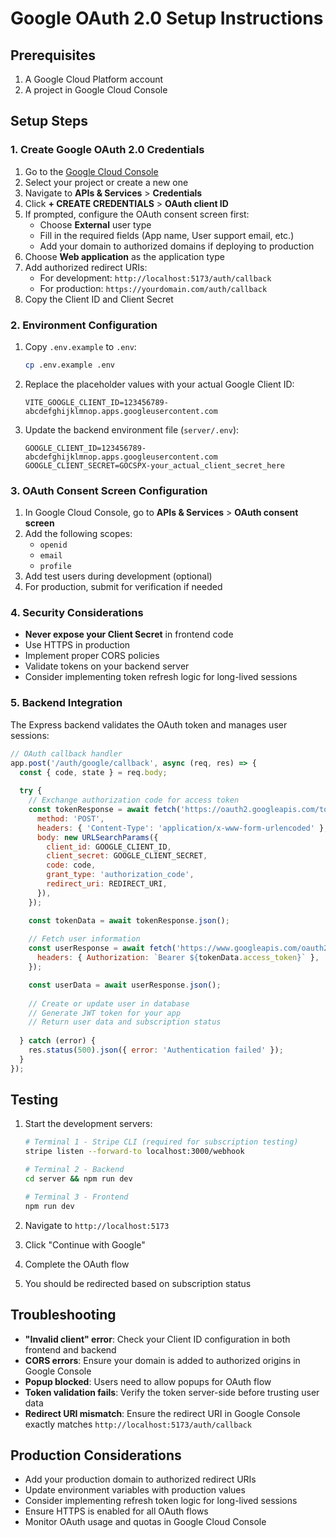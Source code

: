 # Google OAuth 2.0 Setup Instructions

## Prerequisites
1. A Google Cloud Platform account
2. A project in Google Cloud Console

## Setup Steps

### 1. Create Google OAuth 2.0 Credentials

1. Go to the [Google Cloud Console](https://console.cloud.google.com/)
2. Select your project or create a new one
3. Navigate to **APIs & Services** > **Credentials**
4. Click **+ CREATE CREDENTIALS** > **OAuth client ID**
5. If prompted, configure the OAuth consent screen first:
   - Choose **External** user type
   - Fill in the required fields (App name, User support email, etc.)
   - Add your domain to authorized domains if deploying to production
6. Choose **Web application** as the application type
7. Add authorized redirect URIs:
   - For development: `http://localhost:5173/auth/callback`
   - For production: `https://yourdomain.com/auth/callback`
8. Copy the Client ID and Client Secret

### 2. Environment Configuration

1. Copy `.env.example` to `.env`:
   ```bash
   cp .env.example .env
   ```

2. Replace the placeholder values with your actual Google Client ID:
   ```env
   VITE_GOOGLE_CLIENT_ID=123456789-abcdefghijklmnop.apps.googleusercontent.com
   ```

3. Update the backend environment file (`server/.env`):
   ```env
   GOOGLE_CLIENT_ID=123456789-abcdefghijklmnop.apps.googleusercontent.com
   GOOGLE_CLIENT_SECRET=GOCSPX-your_actual_client_secret_here
   ```

### 3. OAuth Consent Screen Configuration

1. In Google Cloud Console, go to **APIs & Services** > **OAuth consent screen**
2. Add the following scopes:
   - `openid`
   - `email`
   - `profile`
3. Add test users during development (optional)
4. For production, submit for verification if needed

### 4. Security Considerations

- **Never expose your Client Secret** in frontend code
- Use HTTPS in production
- Implement proper CORS policies
- Validate tokens on your backend server
- Consider implementing token refresh logic for long-lived sessions

### 5. Backend Integration

The Express backend validates the OAuth token and manages user sessions:

```javascript
// OAuth callback handler
app.post('/auth/google/callback', async (req, res) => {
  const { code, state } = req.body;
  
  try {
    // Exchange authorization code for access token
    const tokenResponse = await fetch('https://oauth2.googleapis.com/token', {
      method: 'POST',
      headers: { 'Content-Type': 'application/x-www-form-urlencoded' },
      body: new URLSearchParams({
        client_id: GOOGLE_CLIENT_ID,
        client_secret: GOOGLE_CLIENT_SECRET,
        code: code,
        grant_type: 'authorization_code',
        redirect_uri: REDIRECT_URI,
      }),
    });

    const tokenData = await tokenResponse.json();
    
    // Fetch user information
    const userResponse = await fetch('https://www.googleapis.com/oauth2/v2/userinfo', {
      headers: { Authorization: `Bearer ${tokenData.access_token}` },
    });

    const userData = await userResponse.json();
    
    // Create or update user in database
    // Generate JWT token for your app
    // Return user data and subscription status
    
  } catch (error) {
    res.status(500).json({ error: 'Authentication failed' });
  }
});
```

## Testing

1. Start the development servers:
   ```bash
   # Terminal 1 - Stripe CLI (required for subscription testing)
   stripe listen --forward-to localhost:3000/webhook
   
   # Terminal 2 - Backend
   cd server && npm run dev
   
   # Terminal 3 - Frontend
   npm run dev
   ```

2. Navigate to `http://localhost:5173`
3. Click "Continue with Google"
4. Complete the OAuth flow
5. You should be redirected based on subscription status

## Troubleshooting

- **"Invalid client" error**: Check your Client ID configuration in both frontend and backend
- **CORS errors**: Ensure your domain is added to authorized origins in Google Console
- **Popup blocked**: Users need to allow popups for OAuth flow
- **Token validation fails**: Verify the token server-side before trusting user data
- **Redirect URI mismatch**: Ensure the redirect URI in Google Console exactly matches `http://localhost:5173/auth/callback`

## Production Considerations

- Add your production domain to authorized redirect URIs
- Update environment variables with production values
- Consider implementing refresh token logic for long-lived sessions
- Ensure HTTPS is enabled for all OAuth flows
- Monitor OAuth usage and quotas in Google Cloud Console